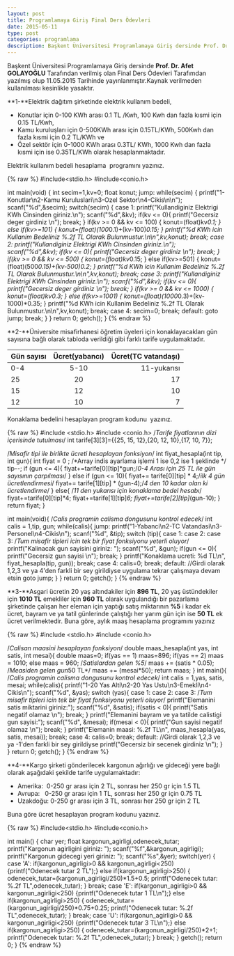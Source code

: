 ```yaml
---
layout: post
title: Programlamaya Giriş Final Ders Ödevleri
date: 2015-05-11
type: post
categories: programlama
description: Başkent Üniversitesi Programlamaya Giriş dersinde Prof. Dr. Afet GOLAYOĞLU Tarafından verilmiş
---
```

Başkent Üniversitesi Programlamaya Giriş dersinde **Prof. Dr. Afet GOLAYOĞLU** Tarafından verilmiş olan Final Ders Ödevleri Tarafımdan yazılmış olup 11.05.2015 Tarihinde yayınlanmıştır.Kaynak verilmeden kullanılması kesinlikle yasaktır.

**1-**Elektrik dağıtım şirketinde elektrik kullanım bedeli,

- Konutlar için 0-100 KWh arası 0.1 TL /Kwh, 100 Kwh dan fazla kısmi için 0.15 TL/Kwh,
- Kamu kuruluşları için 0-500KWh arası için 0.15TL/KWh, 500Kwh dan fazla kısmi için 0.2 TL/KWh ve
- Özel sektör için 0-1000 KWh arası 0.3TL/ KWh, 1000 Kwh dan fazla kısmi için ise 0.35TL/KWh olarak hesaplanmaktadır.

Elektrik kullanım bedeli hesaplama  programını yazınız.

{% raw %}
#include&lt;stdio.h&gt;
#include&lt;conio.h&gt;

int main(void) {
	int secim=1,kv=0;
	float konut;
	jump:
	while(secim) {
		printf("1-Konutlar\n2-Kamu Kuruluslari\n3-Ozel Sektor\n4-Cikis\n\n");
		scanf("%d",&amp;secim);
		switch(secim) {
			case 1:
				printf("Kullandiginiz Elektrigi KWh Cinsinden giriniz.\n");
				scanf("%d",&amp;kv);
				if(kv &lt;= 0){
                	printf("Gecersiz deger girdiniz \n");
                	break;
            	}
				if(kv &gt;= 0 &amp;&amp; kv &lt;= 100) {
					konut=(float)kv*0.1;
				} else if(kv&gt;=101) {
					konut=(float)(100*0.1)+(kv-100)*0.15;
				}
				printf("%d KWh icin Kullanim Bedeliniz %.2f TL Olarak Bulunmustur.\n\n",kv,konut);
				break;
			case 2:
				printf("Kullandiginiz Elektrigi KWh Cinsinden giriniz.\n");
				scanf("%d",&amp;kv);
				if(kv &lt;= 0){
                	printf("Gecersiz deger girdiniz \n");
                	break;
            	}
				if(kv &gt;= 0 &amp;&amp; kv &lt;= 500) {
					konut=(float)kv*0.15;
				} else if(kv&gt;=501) {
					konut=(float)(500*0.15)+(kv-500)*0.2;
				}
				printf("%d KWh icin Kullanim Bedeliniz %.2f TL Olarak Bulunmustur.\n\n",kv,konut);
				break;
			case 3:
				printf("Kullandiginiz Elektrigi KWh Cinsinden giriniz.\n");
				scanf("%d",&amp;kv);
				if(kv &lt;= 0){
                	printf("Gecersiz deger girdiniz \n");
                	break;
            	}
				if(kv &gt;= 0 &amp;&amp; kv &lt;= 1000) {
					konut=(float)kv*0.3;
				} else if(kv&gt;=1001) {
					konut=(float)(1000*0.3)+(kv-1000)*0.35;
				}
				printf("%d KWh icin Kullanim Bedeliniz %.2f TL Olarak Bulunmustur.\n\n",kv,konut);
				break;
			case 4:
				secim=0;
				break;
			default:
				goto jump;
				break;
		}
	}
	return 0;
	getch();
}
{% endraw %}

**2-**Üniversite misafirhanesi öğretim üyeleri için konaklayacakları gün sayısına bağlı olarak tabloda verildiği gibi farklı tarife uygulamaktadır.

| Gün sayısı   |      Ücret(yabancı)      |  Ücret(TC vatandaşı) |
|----------|:-------------:|------:|
| 0-4 |  5-10 | 11-yukarısı |
| 25 |    20   |   17 |
| 15 | 12 |    10 |
| 12 |10  | 7 |

Konaklama bedelini hesaplayan program kodunu  yazınız.

{% raw %}
#include &lt;stdio.h&gt;
#include &lt;conio.h&gt;
/*Tarife fiyatlarının dizi içerisinde tutulması*/
int tarife[3][3]={{25, 15, 12},{20, 12, 10},{17, 10, 7}};

/*Misafir tipi ile birlikte ücreti hesaplayan fonksiyon*/
int fiyat_hesapla(int tip, int gun){
    int fiyat = 0 ;
    /*Array indis ayarlama işlemi 1 ise 0,2 ise 1 şeklinde */
    tip--;
    if (gun &lt;= 4){
        fiyat+=tarife[0][tip]*gun;/*0-4 Arası için 25 TL ile gün sayısının çarpılması*/
    }
    else if (gun &lt;= 10){
        fiyat+= tarife[0][tip] * 4;/*ilk 4 gün ücretlendirmesi*/
        fiyat+= tarife[1][tip] * (gun-4);/*4 den 10 kadar olan ki ücretlendirme*/
    }
    else{
    	/*11 den yukarısı için konaklama bedel hesabı*/
        fiyat+=tarife[0][tip]*4;
        fiyat+=tarife[1][tip]*6;
        fiyat+=tarife[2][tip]*(gun-10);
    }
    return fiyat;
}

int main(void){
    /*Calis programin calisma dongusunu kontrol edecek*/
    int calis = 1,tip, gun;
    while(calis){
    	jump:
        printf("1-Yabanci\n2-TC Vatandasi\n3-Personel\n4-Cikis\n");
        scanf("%d", &amp;tip);
        switch (tip){
        case 1:
        case 2:
        case 3:
            /*Tum misafir tipleri icin tek bir fiyat fonksiyonu yeterli oluyor*/
            printf("Kalinacak gun sayisini giriniz: ");
            scanf("%d", &amp;gun);
            if(gun &lt;= 0){
                printf("Gecersiz gun sayisi \n");
                break;
            }
            printf("Konaklama ucreti: %d TL\n", fiyat_hesapla(tip, gun));
            break;
        case 4:
            calis=0;
            break;
        default: //Girdi olarak 1,2,3 ve ya 4'den farkli bir sey girildiyse uygulama tekrar çalışmaya devam etsin
            goto jump;
        }
    }
    return 0;
    getch();
}
{% endraw %}

**3-**Asgari ücretin 20 yaş altındakiler için **896 TL**, 20 yaş üstündekiler için **1010 TL** emekliler için **960 TL** olarak uygulandığı bir pazarlama şirketinde çalışan her eleman için yaptığı satış miktarının **%5** i kadar ek ücret, bayram ve ya tatil günlerinde çalıştığı her yarım gün için ise **50 TL** ek ücret verilmektedir. Buna göre, aylık maaş hesaplama programını yazınız

{% raw %}
#include &lt;stdio.h&gt;
#include &lt;conio.h&gt;

/*Calisan maasini hesaplayan fonksiyon*/
double maas_hesapla(int yas, int satis, int mesai){
    double maas=0;
    if(yas == 1)
        maas=896;
    if(yas == 2)
        maas = 1010;
    else
        maas = 960;
    /*Satislardan gelen %5*/
    maas += (satis * 0.05);
    /*Measiden gelen gun*50 TL*/
    maas += (mesai*50);
    return maas;
}
int main(){
    /*Calis programin calisma dongusunu kontrol edecek*/
    int calis = 1,yas, satis, mesai;
    while(calis){
        printf("1-20 Yas Alti\n2-20 Yas Ustu\n3-Emekli\n4-Cikis\n");
        scanf("%d", &amp;yas);
        switch (yas){
        case 1:
        case 2:
        case 3:
            /*Tum misafir tipleri icin tek bir fiyat fonksiyonu yeterli oluyor*/
            printf("Elemanini satis miktarini giriniz:");
            scanf("%d", &amp;satis);
            if(satis &lt; 0){
                printf("Satis negatif olamaz \n");
                break;
            }
            printf("Elemanini bayram ve ya tatilde calistigi gun sayisi:");
            scanf("%d", &amp;mesai);
            if(mesai &lt; 0){
                printf("Gun sayisi negatif olamaz \n");
                break;
            }
            printf("Elemanin maasi: %.2f TL\n", maas_hesapla(yas, satis, mesai));
            break;
        case 4:
            calis=0;
            break;
        default:        //Girdi olarak 1,2,3 ve ya -1'den farkli bir sey girildiyse
            printf("Gecersiz bir secenek girdiniz \n");
        }
    }
    return 0;
	getch();
}
{% endraw %}

**4-**Kargo şirketi gönderilecek kargonun ağırlığı ve gideceği yere bağlı olarak aşağıdaki şekilde tarife uygulamaktadır:

- Amerika:  0-250 gr arası için 2 TL, sonrası her 250 gr için 1.5 TL
- Avrupa:   0-250 gr arası için 1 TL, sonrası her 250 gr için 0.75 TL
- Uzakdoğu: 0-250 gr arası için 3 TL, sonrası her 250 gr için 2 TL

Buna göre ücret hesaplayan program kodunu yazınız.

{% raw %}
#include&lt;stdio.h&gt;
#include&lt;conio.h&gt;

int main()
{
	char yer;
	float kargonun_agirligi,odenecek_tutar;
	printf("Kargonun agirligini giriniz: ");
	scanf("%f",&amp;kargonun_agirligi);
	printf("Kargonun gidecegi yeri giriniz: ");
	scanf("%s",&amp;yer);
	switch(yer)
	{
	case 'A':
			if(kargonun_agirligi&gt;0 &amp;&amp; kargonun_agirligi&lt;250)
		    {printf("Odenecek tutar 2 TL");}
		    else if(kargonun_agirligi&gt;250)
		    {
		    	odenecek_tutar=(kargonun_agirligi/250)*1.5+0.5;
		    	printf("Odenecek tutar: %.2f TL",odenecek_tutar);
			}
		    break;
	case 'E':
			if(kargonun_agirligi&gt;0 &amp;&amp; kargonun_agirligi&lt;250)
		    {printf("Odenecek tutar 1 TL\n");}
		    else if(kargonun_agirligi&gt;250)
		    {
		    	odenecek_tutar=(kargonun_agirligi/250)*0.75+0.25;
		    	printf("Odenecek tutar: %.2f TL",odenecek_tutar);
			}
		    break;
	case 'U':
			if(kargonun_agirligi&gt;0 &amp;&amp; kargonun_agirligi&lt;250)
		    {printf("Odenecek tutar 3 TL\n");}
		    else if(kargonun_agirligi&gt;250)
		    {
		    	odenecek_tutar=(kargonun_agirligi/250)*2+1;
		    	printf("Odenecek tutar: %.2f TL",odenecek_tutar);
			}
		    break;
    }
    getch();
    return 0;
}
{% endraw %}
